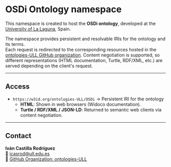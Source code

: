 # OSDi Ontology namespace

This namespace is created to host the **OSDi ontology**, developed at the [University of La Laguna](https://www.ull.es), Spain.  

The namespace provides persistent and resolvable IRIs for the ontology and its terms.  
Each request is redirected to the corresponding resources hosted in the [ontologies-ULL GitHub organization](https://github.com/ontologies-ULL/OSDi).
Content negotiation is supported, so different representations (HTML documentation, Turtle, RDF/XML, etc.) are served depending on the client's request.


---

## Access

- `https://w3id.org/ontologies-ULL/OSDi` → Persistent IRI for the ontology  
  - **HTML**: Shown in web browsers (Widoco documentation).  
  - **Turtle / RDF/XML / JSON-LD**: Returned to semantic web clients via content negotiation.

---

## Contact

**Iván Castilla Rodríguez**  
📧 [icasrod@ull.edu.es](mailto:icasrod@ull.edu.es)  
🐙 [GitHub Organization: ontologies-ULL](https://github.com/ontologies-ULL)
